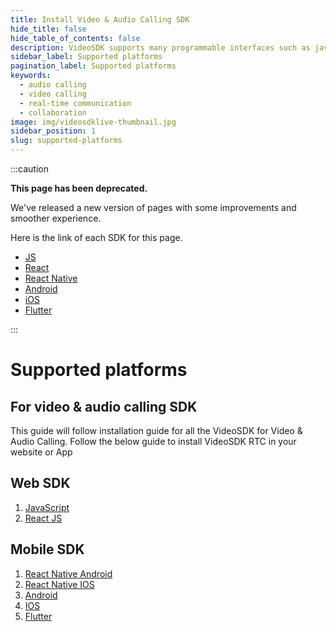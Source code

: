 ```yaml
---
title: Install Video & Audio Calling SDK
hide_title: false
hide_table_of_contents: false
description: VideoSDK supports many programmable interfaces such as javascript, react, react native, android, ios and flutter.
sidebar_label: Supported platforms
pagination_label: Supported platforms
keywords:
  - audio calling
  - video calling
  - real-time communication
  - collaboration
image: img/videosdklive-thumbnail.jpg
sidebar_position: 1
slug: supported-platforms
---
```


:::caution

**This page has been deprecated.**

We've released a new version of pages with some improvements and smoother experience.

Here is the link of each SDK for this page.

- [JS](/javascript/guide/video-and-audio-calling-api-sdk/getting-started)
- [React](/react/guide/video-and-audio-calling-api-sdk/quick-start)
- [React Native](/react-native/guide/video-and-audio-calling-api-sdk/quick-start)
- [Android](/android/guide/video-and-audio-calling-api-sdk/quick-start)
- [iOS](/ios/guide/video-and-audio-calling-api-sdk/quick-start)
- [Flutter](/flutter/guide/video-and-audio-calling-api-sdk/quick-start)

:::

# Supported platforms

## For video & audio calling SDK

This guide will follow installation guide for all the VideoSDK for Video & Audio Calling. Follow the below guide to install VideoSDK RTC in your website or App

## Web SDK

1. [JavaScript](/javascript/guide/video-and-audio-calling-api-sdk/getting-started)
2. [React JS](/react/guide/video-and-audio-calling-api-sdk/concept-and-architecture)

## Mobile SDK

1. [React Native Android](/react-native/guide/video-and-audio-calling-api-sdk/react-native-android-sdk)
2. [React Native IOS](/react-native/guide/video-and-audio-calling-api-sdk/react-native-ios-sdk)
3. [Android](/android/guide/video-and-audio-calling-api-sdk/getting-started)
4. [IOS](/ios/guide/video-and-audio-calling-api-sdk/getting-started)
5. [Flutter](/flutter/guide/video-and-audio-calling-api-sdk/getting-started)

